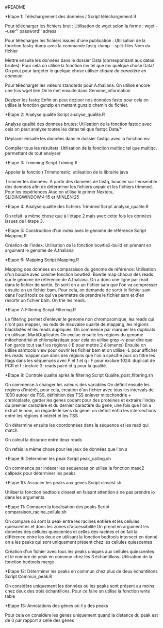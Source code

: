 #README

*Etape 1: Téléchargement des données / Script téléchargement.R

Pour télécharger les fichiers brut : Utilisation de wget selon la forme : wget --user'' password'' adress

Pour télécharger les fichiers issues d'une publication : Utilisation de la fonction fastq-dump avec la commande fastq-dump --split-files Nom du fichier

Mettre ensuite les données dans le dossier Data (correspondant aux datas brutes): Pour cela on utilise la fonction mv tel que mv quelque chose Data/ On peut pour targeter le quelque chose utiliser *chaine de caractère en commun* 

Pour télécharger les valeurs standards pour A.thaliana: On utilise encore une fois wget lien  On le met ensuite dans Genome_information

Deziper les fastq: Enfin on peut deziper nos données fastq pour cela on utilise la fonction gunzip en mettant gunzip chemin du fichier.



*Etape 2: Analyse qualité Script analyse_qualite.R

Analyse qualité des données brutes: Utilisation de la fonction fastqc avec cela on peut analyse toutes les datas tel que fastqc Data/*

Déplacer ensuite les données dans le dossier fastqc avec la fonction mv 

Compiler tous les résultats: Utilisation de la fonction multiqc tel que multiqc. permettant de tout analyser



*Etape 3: Trimming Script Triming.R

Appeler la fonction Trimmomatic: utilisation de la librairie java

Trimmer les données: A partir des données de fastq, boucler sur l'ensemble des données afin de déterminer les fichiers unpair et les fichiers trimmed. Pour les expériences Atac on utilise le primer Nextera,  SLIDINGWINDOW:4:15 et MINLEN:25


*Etape 4: Analyse qualité des fichiers Trimmed Script analyse_qualite.R

On refait la même chose que à l'étape 2 mais avec cette fois les données issues de l'étape 3. 


*Etape 5: Construction d'un index avec le génome de référence Script Mapping.R

Création de l'index: Utilisation de la fonction bowtie2-build en prenant en argument le genome de A.thaliana


*Etape 6: Mapping Script Mapping.R

Mapping des données en comparaison du génome de référence: Utilisation d'un boucle avec comme fonction bowtie2. Bowtie map chacun des reads sur le génome de référence de A.thaliana. On a donc une ligne par read dans le fichier de sortie. 
En sorti on a un fichier sam que l'on va compresser ensuite en un fichier bam. Pour cela, on demande de sortir le fichier sam dans l'outil tools ce qui va permettre de prendre le fichier sam et d'en resortir un fichier bam. 
On trie les reads.



*Etape 7: Filtering Script Filtering.R

Le filtering permet d'enlever le genome non chromosomique, les reads qui n'ont pas mapper, les reds de mauvaise qualité de mapping, les régions blacklistés et les reads dupliqués.
On commence par marquer les duplicats en utilisant MarkDuplicates
On exclue ensuite les régions du genome mitochondrial et chloroplastique pour cela on utilise grep -v pour dire que l'on garde tout sauf les régions (-E pour mettre 2 éléments)
Ensuite on utilise samtools view pour ouvrir les fichier bam et on utilise -L pour afficher les reads mapper que dans des régions que l'on a spécifié puis on filtre les flags dans les séquences avec F et f et q : F pour exclure 1024: duplicat de PCR et f : inclure 3: reads pairé  et q pour la qualité.



*Etape 8: Controle qualité après le filtering Script Qualite_post_filtering.sh


On commence à changer les valeurs des variables 
On définit ensuite les régions d'intérêt, pour cela, creation d'un fichier avec tous les intervals de 1000 autour de TSS, définition des TSS enlever mitochondrie + chroloplaste, garder les genes codant pour des proteines et extraire l'index du premier caractère et du dernier caractère du gene, une fois que l'on a extrait le nom, on regarde le sens du gène. on définit enfin les intersections entre les régions d'intérêt et les TSS

On détermine ensuite les coordonnées dans la séquence et les read qui match

On calcul la distance entre deux reads

On refais la même chose pour les jeux de données que l'on a 




*Etape 9: Determiner les peak Script peak_calling.sh

On commence par indexer les sequences
on utilise la fonction masc2 callpeak pour déterminer les peaks 



*Etape 10: Associer les peaks aux genes Script closest.sh

Utiliser la fonction bedtools closest en faisant attention à ne pas prendre io dans les arguments. 



*Etape 11: Comparer la localisation des peaks Script comparaison_racine_cellule.sh

On compare où sont la peak entre les racines entière et les cellules quiescentes et donc les zones d'accessibilité
On prend en argument les données des cellules quescentes et celles des racines et on fait la différence entre les deux en utilisant la fonction bedtools intersect
en donné on a les peaks qui sont uniquement présent chez les cellules quiescentes 

Création d'un fichier avec tous les peaks uniques aux cellules quiescentes et le nombre de peak en commun chez les 3 échantillons.
Utilisation de la fonction bedtools merge



*Etape 12: Déterminer les peaks en commun chez plus de deux échantillons Script Commun_peak.R

On considère uniquement les données où les peaks sont présent au moins chez deux des trois échantillons. 
Pour ce faire on utilise la fonction write table



*Etape 13: Annotations des gènes où il y des peaks 

Pour cela on considère les gènes uniquement quand la distance du peak est de 0 par rapport à celle des gènes
